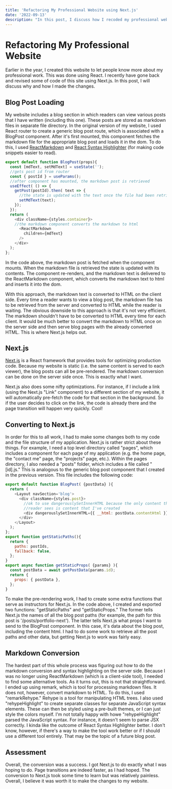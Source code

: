 ```yaml
---
title: 'Refactoring My Professional Website using Next.js'
date: '2022-09-13'
description: "In this post, I discuss how I recoded my professional website (the site you're currently visiting) use Next.js"
---
```


# Refactoring My Professional Website

Earlier in the year, I created this website to let people know more about my professional work. This was done using React. I recently have gone back and revised some of code of this site using Next.js. In this post, I will discuss why and how I made the changes.

## Blog Post Loading

My website includes a blog section in which readers can view various posts that I have written (including this one). These posts are stored as markdown files in separate file directory. In the original version of my website, I used React router to create a generic blog post route, which is associated with a BlogPost component. After it's first mounted, this component fetches the markdown file for the appropriate blog post and loads it in the dom. To do this, I used [ReactMarkdown](https://github.com/remarkjs/react-markdown) and [React Syntax Highlighter](https://github.com/react-syntax-highlighter/react-syntax-highlighter) (for making code snippets easier to read).

~~~js
export default function BlogPost(props){
  const [mdText, setMdText] = useState('');
  //gets post id from router
  const { postId } = useParams();
  //after component has mounted, the markdown post is retrieved               
  useEffect( () => {                            
    getPost(postId).then( text => {  
      //the state is updated with the text once the file had been retrieved  
      setMdText(text);
    });
  });
  return (
    <div className={styles.container}>
    //the markdown component converts the markdown to html
      <ReactMarkdown
        children={mdText}                      
      />
    </div>
  );
};
~~~

In the code above, the markdown post is fetched when the component mounts. When the markdown file is retrieved the state is updated with its contents. The component re-renders, and the markdown text is delivered to the ReactMarkdown component, which converts the markdown text to html and inserts it into the dom.

With this approach, the markdown text is converted to HTML on the client side. Every time a reader wants to view a blog post, the markdown file has to be retrieved from the server and converted to HTML while the reader is waiting. The obvious downside to this approach is that it's not very efficient. The markdown shouldn't have to be converted to HTML every time for each client. It would be much better to convert the markdown to HTML once on the server side and then serve blog pages with the already converted HTML. This is where Next.js helps out.

## Next.js

[Next.js](https://nextjs.org/) is a React framework that provides tools for optimizing production code. Because my website is static (i.e. the same content is served to each viewer), the blog posts can all be pre-rendered. The markdown conversion can be done on the server side once. This is exactly what I want.

Next.js also does some nifty optimizations. For instance, if I include a link (using the Next.js "Link" component) to a different section of my website, it will automatically pre-fetch the code for that section in the background. So if the user decides to click on the link, the code is already there and the page transition will happen very quickly. Cool!

## Converting to Next.js

In order for this to all work, I had to make some changes both to my code and the file structure of my application. Next.js is rather strict about these things. For example, I need a top level directory called "pages", which includes a component for each page of my application (e.g. the home page, the "contact me" page, the "projects" page, etc.). Within the pages directory, I also needed a "posts" folder, which includes a file called "[id].js." This is analogous to the generic blog post component that I created in the previous version. This file includes the following code:

~~~js
export default function BlogPost( {postData} ){
  return (
    <Layout navSection='blog'>
      <div className={styles.post}>
        //ok to use dangerouslySetInnerHTML because the only content the
        //reader sees is content that I've created
        <div dangerouslySetInnerHTML={{ __html: postData.contentHtml }} />
      </div>
    </Layout>
  );
};
export function getStaticPaths(){
  return {
    paths: postIds,
    fallback: false,
  };
}
export async function getStaticProps( {params} ){
  const postData = await getPostData(params.id);
  return {
    props: { postData },
  };
}
~~~

To make the pre-rendering work, I had to create some extra functions that serve as instructors for Next.js. In the code above, I created and exported two functions: "getStaticPaths" and "getStaticProps." The former tells Next.js the names of all the blog post paths (for example, the path for this post is '/posts/portfolio-next'). The latter tells Next.js what props I want to send to the BlogPost component. In this case, it's data about the blog post, including the content html. I had to do some work to retrieve all the post paths and other data, but getting Next.js to work was fairly easy.

## Markdown Conversion

The hardest part of this whole process was figuring out how to do the markdown conversion and syntax highlighting on the server side. Because I was no longer using ReactMarkdown (which is a client-side tool), I needed to find some alternative tools. As it turns out, this is not that straightforward. I ended up using remark, which is tool for processing markdown files. It does not, however, convert markdown to HTML. To do this, I used "remarkRehype." Rehype is a tool for manipulating HTML trees. I also used "rehypeHighlight" to create separate classes for separate JavaScript syntax elements. These can then be styled using a pre-built themes, or I can just style the colors myself. I'm not totally happy with howe "rehypeHighlight" parsed the JavaScript syntax. For instance, it doesn't seem to parse JSX correctly. I kinda like the outcome of React Syntax Highlighter better. I don't know, however, if there's a way to make the tool work better or if I should use a different tool entirely. That may be the topic of a future blog post.

## Assessment

Overall, the conversion was a success. I got Next.js to do exactly what I was hoping to do. Page transitions are indeed faster, as I had hoped. The conversion to Next.js took some time to learn but was relatively painless. Overall, I believe it was worth it to make the changes to my website.
